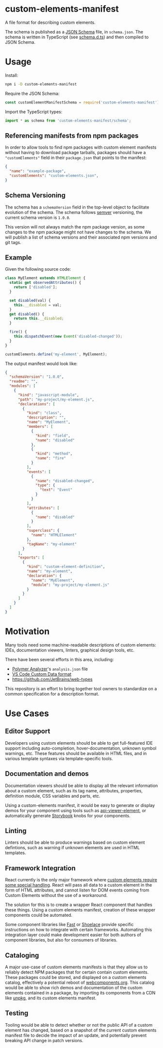 # custom-elements-manifest
A file format for describing custom elements.

The schema is published as a [JSON Schema](https://json-schema.org/) file, in `schema.json`. The schema is written in TypeScript (see [schema.d.ts](https://github.com/webcomponents/custom-elements-manifest/blob/master/schema.d.ts)) and then compiled to JSON Schema.

# Usage

Install:

```sh
npm i -D custom-elements-manifest
```

Require the JSON Schema:

```ts
const customElementManifestSchema = require('custom-elements-manifest');
```

Import the TypeScript types:

```ts
import * as schema from 'custom-elements-manifest/schema';
```

## Referencing manifests from npm packages

In order to allow tools to find npm packages with custom element manifests without having to download package tarballs, packages should have a `"customElements"` field in their `package.json` that points to the manifest:

```json
{
  "name": "example-package",
  "customElements": "custom-elements.json",
}
```

## Schema Versioning

The schema has a `schemaVersion` field in the top-level object to facilitate
evolution of the schema. The schema follows [semver](https://semver.org/) versioning, the current schema version is `1.0.0`.

This version will not always match the npm package version, as some changes to the npm package might not have changes to the schema. We will publish a list of schema versions and their associated npm versions and git tags.

## Example

Given the following source code:

```js
class MyElement extends HTMLElement {
  static get observedAttributes() {
    return ['disabled'];
  }

  set disabled(val) {
    this.__disabled = val;
  }
  get disabled() {
    return this.__disabled;
  }

  fire() {
    this.dispatchEvent(new Event('disabled-changed'));
  }
}

customElements.define('my-element', MyElement);
```

The output manifest would look like:
```json
{
  "schemaVersion": "1.0.0",
  "readme": "",
  "modules": [
    {
      "kind": "javascript-module",
      "path": "my-project/my-element.js",
      "declarations": [
        {
          "kind": "class",
          "description": "",
          "name": "MyElement",
          "members": [
            {
              "kind": "field",
              "name": "disabled"
            },
            {
              "kind": "method",
              "name": "fire"
            }
          ],
          "events": [
            {
              "name": "disabled-changed",
              "type": {
                "text": "Event"
              }
            }
          ],
          "attributes": [
            {
              "name": "disabled"
            }
          ],
          "superclass": {
            "name": "HTMLElement"
          },
          "tagName": "my-element"
        }
      ],
      "exports": [
        {
          "kind": "custom-element-definition",
          "name": "my-element",
          "declaration": {
            "name": "MyElement",
            "module": "my-project/my-element.js"
          }
        }
      ]
    }
  ]
}
```

# Motivation

Many tools need some machine-readable descriptions of custom elements: IDEs, documentation viewers, linters, graphical design tools, etc.

There have been several efforts in this area, including:
- [Polymer Analyzer](https://github.com/Polymer/tools/tree/master/packages/analyzer)'s `analysis.json` file
- [VS Code Custom Data format](https://github.com/microsoft/vscode-custom-data/tree/master/samples/webcomponents)
- https://github.com/JetBrains/web-types

This repository is an effort to bring together tool owners to standardize on a common specification for a description format.

# Use Cases

## Editor Support

Developers using custom elements should be able to get full-featured IDE support including auto-completion, hover-documentation, unknown symbol warnings, etc. These features should be available in HTML files, and in various template syntaxes via template-specific tools.

## Documentation and demos

Documentation viewers should be able to display all the relevant information about a custom element, such as its tag name, attributes, properties, definition module, CSS variables and parts, etc.

Using a custom-elements manifest, it would be easy to generate or display demos for your component using tools such as [api-viewer-element](https://github.com/web-padawan/api-viewer-element), or automatically generate [Storybook](https://storybook.js.org/) knobs for your components.

## Linting

Linters should be able to produce warnings based on custom element defintions, such as warning if unknown elements are used in HTML templates.

## Framework Integration

React currently is the only major framework where [custom elements require some special handling](https://custom-elements-everywhere.com/). React will pass all data to a custom element in the form of HTML attributes, and cannot listen for DOM events coming from Custom Elements without the use of a workaround.

The solution for this is to create a wrapper React component that handles these things. Using a custom elements manifest, creation of these wrapper components could be automated.

Some component libraries like [Fast](https://www.fast.design/docs/integrations/react) or [Shoelace](https://shoelace.style/getting-started/usage?id=react) provide specific instructions on how to integrate with certain frameworks. Automating this integration layer could make development easier for both authors of component libraries, but also for consumers of libraries.

## Cataloging

A major use-case of custom elements manifests is that they allow us to reliably detect NPM packages that for certain contain custom elements. These packages could be stored, and displayed on a custom elements catalog, effectively a potential reboot of [webcomponents.org](https://www.webcomponents.org/). This catalog would be able to show rich demos and documentation of the custom elements contained in a package, by importing its components from a CDN like [unpkg](https://unpkg.com/), and its custom elements manifest.

## Testing

Tooling would be able to detect whether or not the public API of a custom element has changed, based on a snapshot of the current custom elements manifest file to decide the impact of an update, and potentially prevent breaking API change in patch versions.
